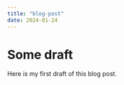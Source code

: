 ```yaml
---
title: "blog-post"
date: 2024-01-24
---
```

# Some draft

Here is my first draft of this blog post.
